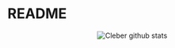 # README
<center>

![Cleber github stats](https://github-readme-stats.vercel.app/api?username=axiomsamarth&show_icons=true)

</center>

